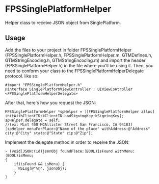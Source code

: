 FPSSinglePlatformHelper
=======================

Helper class to receive JSON object from SinglePlatform.

## Usage

Add the files to your project in folder FPSSinglePlatformHelper (FPSSinglePlatformHelper.h, FPSSinglePlatformHelper.m, GTMDefines.h, GTMStringEncoding.h, GTMStringEncoding.m) and import the header (FPSSinglePlatformHelper.h) in the file where you'll be using it. Then, you need to conform your class to the FPSSinglePlatformHelperDelegate protocol. like so:

    #import "FPSSinglePlatformHelper.h"
    @interface SinglePlatformViewController : UIViewController <FPSSinglePlatformHelperDelegate>
    
After that, here's how you request the JSON:

    FPSSinglePlatformHelper *spHelper = [[FPSSinglePlatformHelper alloc] initWithClientID:kClientID andSigningKey:kSigningKey];
    spHelper.delegate = self;
    //(ex: Mint 400 MCAllister Street San Francisco, CA 94103)
    [spHelper menuForPlace:@"Name of the place" withAddress:@"Address" city:@"City" state:@"State" zip:@"Zip"];
    
Implement the delegate method in order to receive the JSON:
    

    - (void)JSON:(id)jsonObj foundPlace:(BOOL)isFound withMenu:(BOOL)isMenu;
    {
        if(isFound && isMenu) {
          NSLog(@"%@", jsonObj);
        }
    }
    

